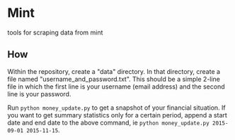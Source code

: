 # Mint
tools for scraping data from mint

## How  
Within the repository, create a "data" directory.  In that directory, create a file named "username_and_password.txt".  This should be a simple 2-line file in which the first line is your username (email address) and the second line is your password.

Run `python money_update.py` to get a snapshot of your financial situation.  If you want to get summary statistics only for a certain period, append a start date and end date to the above command, ie `python money_update.py 2015-09-01 2015-11-15`.